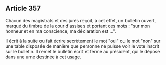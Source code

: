 Article 357
----
Chacun des magistrats et des jurés reçoit, à cet effet, un bulletin ouvert,
marqué du timbre de la cour d'assises et portant ces mots : "sur mon honneur et
en ma conscience, ma déclaration est ...".

Il écrit à la suite ou fait écrire secrètement le mot "oui" ou le mot "non" sur
une table disposée de manière que personne ne puisse voir le vote inscrit sur le
bulletin. Il remet le bulletin écrit et fermé au président, qui le dépose dans
une urne destinée à cet usage.
